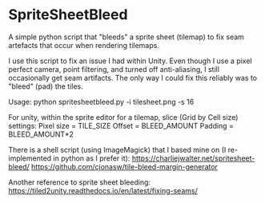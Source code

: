 # SpriteSheetBleed
A simple python script that "bleeds" a sprite sheet (tilemap) to fix seam artefacts that occur when rendering tilemaps.

I use this script to fix an issue I had within Unity. Even though I use a pixel perfect camera, point filtering, and turned off anti-aliasing, I still occasionally get seam artifacts. The only way I could fix this reliably was to "bleed" (pad) the tiles. 

Usage:
python spritesheetbleed.py -i tilesheet.png -s 16

For unity, within the sprite editor for a tilemap, slice (Grid by Cell size) settings:
Pixel size = TILE_SIZE
Offset = BLEED_AMOUNT
Padding = BLEED_AMOUNT*2

There is a shell script (using ImageMagick) that I based mine on (I re-implemented in python as I prefer it):
https://charliejwalter.net/spritesheet-bleed/
https://github.com/cjonasw/tile-bleed-margin-generator

Another reference to sprite sheet bleeding:
https://tiled2unity.readthedocs.io/en/latest/fixing-seams/

